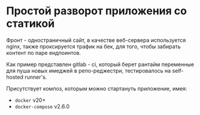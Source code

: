 # Простой разворот приложения со статикой

Фронт - одностраничный сайт, в качестве веб-сервера используется nginx, также проксируется трафик на бек, для того, чтобы забирать контент по паре ендпоинтов.

Как пример представлен gitlab - ci, который берет рантайм переменные для пуша новых имеджей в репо-реджестри, тестировалось на self-hosted runner's.

Присутствует композ, которым можно стартануть приложение, имея: 
- `docker` v20+ 
- `docker-compose` v2.6.0 